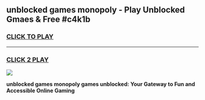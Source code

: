 
## unblocked games monopoly - Play Unblocked Gmaes & Free #c4k1b
<h3>
<a href="https://premium.freeplayer.one?title=unblocked_games_monopoly&ref=01M">CLICK TO PLAY</a></h3>
<hr>

<h3>
<a href="https://premium.freeplayer.one?title=unblocked_games_monopoly&ref=01M">CLICK 2 PLAY</a>
  
</h3>

<a href="https://premium.freeplayer.one?title=unblocked_games_monopoly&ref=01M"><img src="https://clearcache.store/games.png"></a>


**unblocked games monopoly games unblocked: Your Gateway to Fun and Accessible Online Gaming**
